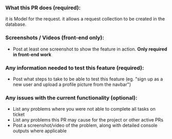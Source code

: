 ### What this PR does (required):
 it is Model for the request. it allows a request collection to be created in the database.

### Screenshots / Videos (front-end only):
- Post at least one screenshot to show the feature in action. **Only required in front-end work**

### Any information needed to test this feature (required):
- Post what steps to take to be able to test this feature (eg. "sign up as a new user and upload a profile picture from the navbar")

### Any issues with the current functionality (optional):
- List any problems where you were not able to complete all tasks on ticket
- List any problems this PR may cause for the project or other active PRs
- Post a screenshot/video of the problem, along with detailed console outputs where applicable
